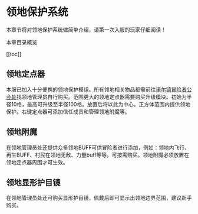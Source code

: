 # 领地保护系统

本章节将对领地保护系统做简单介绍，请第一次入服的玩家仔细阅读！

本章目录概览

[[toc]]

## 领地定点器

本服已加入十分便携的领地保护模组。所有领地相关物品都需前往[诺尔镇冒险者公会处](/town.md)找领地管理员自行购买。范围更大的领地定点器需要购买升级模块。初始为半径10格，最高可升级至半径100格。放置后将以此为中心，正方体范围内提供领地保护。右键定点器可添加信任成员和管理领地附魔等。

## 领地附魔

在领地管理员处还提供众多领地BUFF可供冒险者进行添加，例如：领地内飞行、再生BUFF、村民在领地无敌、力量buff等等。可按需购买。领地附魔必须放置在领地定点器周围才可生效。

## 领地显形护目镜

在领地管理员处还可购买显形护目镜，佩戴后即可显示出领地边界范围，建议新手购买。